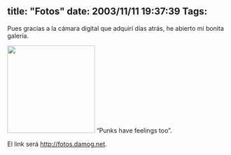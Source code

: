 title: "Fotos"
date: 2003/11/11 19:37:39
Tags: 
---
<p>Pues gracias a la cámara digital que adquirí días atrás, he abierto mi bonita galería.

</p>
<a href="http://web.archive.org/web/20031125134728/http://mexska.org/%7Edamogar/fotos/noviembre2003/escuela/dscf0040.jpg"><img width="200" border="0" src="http://web.archive.org/web/20031125134728/http://mexska.org/%7Edamogar/fotos/noviembre2003/escuela/dscf0040.jpg"/></a>
&#8220;Punks have feelings too&#8221;.<p>

El link será <a href="http://web.archive.org/web/20031125134728/http://fotos.damog.net/"><a href="http://fotos.damog.net">http://fotos.damog.net</a></a>. </p>
